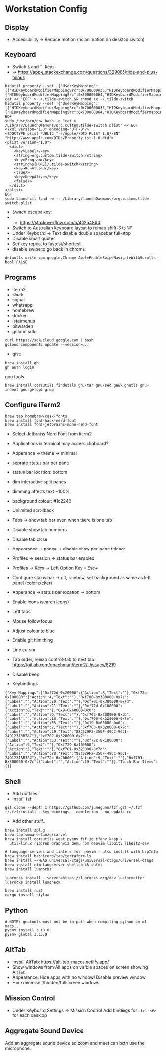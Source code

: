 # Workstation Config

## Display

- Accessibility -> Reduce motion (no animation on desktop switch)

## Keyboard

- Switch `§` and `\`` keys:
- -> https://apple.stackexchange.com/questions/329085/tilde-and-plus-minus

```
hidutil property --set '{"UserKeyMapping":[{"HIDKeyboardModifierMappingSrc":0x700000035,"HIDKeyboardModifierMappingDst":0x700000064},{"HIDKeyboardModifierMappingSrc":0x700000064,"HIDKeyboardModifierMappingDst":0x700000035}]}'
cat << 'EOF' > ~/.tilde-switch && chmod +x ~/.tilde-switch
hidutil property --set '{"UserKeyMapping":[{"HIDKeyboardModifierMappingSrc":0x700000035,"HIDKeyboardModifierMappingDst":0x700000064},{"HIDKeyboardModifierMappingSrc":0x700000064,"HIDKeyboardModifierMappingDst":0x700000035}]}'
EOF
sudo /usr/bin/env bash -c "cat > /Library/LaunchDaemons/org.custom.tilde-switch.plist" << EOF
<?xml version="1.0" encoding="UTF-8"?>
<!DOCTYPE plist PUBLIC "-//Apple//DTD PLIST 1.0//EN" "http://www.apple.com/DTDs/PropertyList-1.0.dtd">
<plist version="1.0">
  <dict>
    <key>Label</key>
    <string>org.custom.tilde-switch</string>
    <key>Program</key>
    <string>${HOME}/.tilde-switch</string>
    <key>RunAtLoad</key>
    <true/>
    <key>KeepAlive</key>
    <false/>
  </dict>
</plist>
EOF
sudo launchctl load -w -- /Library/LaunchDaemons/org.custom.tilde-switch.plist
```

- Switch escape key:
- - https://stackoverflow.com/a/40254864
- Switch to Australian keyboard layout to remap shift-3 to '#'
- Under Keyboard -> Text disable double spacebar full-stop
- Disable smart quotes
- Set key repeat to fastest/shortest
- disable swipe to go back in chrome:

```
defaults write com.google.Chrome AppleEnableSwipeNavigateWithScrolls -bool FALSE
```

## Programs

- iterm2
- slack
- signal
- whatsapp
- homebrew
- docker
- istatmenus
- bitwarden
- gcloud sdk:

```
curl https://sdk.cloud.google.com | bash
gcloud components update --version=...
```

- gist:

```
brew install gh
gh auth login
```

gnu tools

```
brew install coreutils findutils gnu-tar gnu-sed gawk gnutls gnu-indent gnu-getopt grep
```

## Configure iTerm2

```
brew tap homebrew/cask-fonts
brew install font-hack-nerd-font
brew install font-jetbrains-mono-nerd-font
```

- Select Jetbrains Nerd Font from iterm2
- Applications in terminal may access clipboard?
- Apperance -> theme -> minimal
- seprate status bar per pane
- status bar location: bottom
- dim interactive split panes
- dimming affects text ~100%
- background colour: #1c2240
- Unlimited scrollback
- Tabs -> show tab bar even when there is one tab
- Disable show tab numbers
- Disable tab close
- Appearance -> panes -> disable show per-pane titlebar
- Profiles -> session -> status bar enabled
- Profiles -> Keys -> Left Option Key = Esc+
- Configure status bar -> git, rainbow, set background as same as left panel
  (color picker)
- Apperance -> status bar location -> bottom
- Enable icons (search icons)
- Left tabs
- Mouse follow focus
- Adjust colour to blue
- Enable git hint thing
- Line cursor
- Tab order, remap control-tab to next tab: https://gitlab.com/gnachman/iterm2/-/issues/8219
- Disable beep

- Keybindings

```
{"Key Mappings":{"0xf72d-0x20000":{"Action":8,"Text":""},"0xf72b-0x100000":{"Action":4,"Text":""},"0xf700-0x300000-0x7e":{"Label":"","Action":20,"Text":""},"0xf701-0x300000-0x7d":{"Label":"","Action":21,"Text":""},"0xf72d-0x100000":{"Action":8,"Text":""},"0x9-0x40000-0x0":{"Label":"","Action":0,"Text":""},"0xf702-0x300000-0x7b":{"Label":"","Action":18,"Text":""},"0xf700-0x320000-0x7e":{"Label":"","Action":55,"Text":""},"0x19-0x60000-0x0":{"Label":"","Action":2,"Text":""},"0xf703-0x320000-0x7c":{"Label":"","Action":29,"Text":"88C029F2-350F-49CC-96D1-24912313B78C"},"0xf702-0x320000-0x7b":{"Label":"","Action":53,"Text":""},"0xf72c-0x100000":{"Action":9,"Text":""},"0xf729-0x100000":{"Action":5,"Text":""},"0xf701-0x320000-0x7d":{"Label":"","Action":28,"Text":"88C029F2-350F-49CC-96D1-24912313B78C"},"0xf72c-0x20000":{"Action":9,"Text":""},"0xf703-0x300000-0x7c":{"Label":"","Action":19,"Text":""}},"Touch Bar Items":{}}
```

## Shell

- Add dotfiles
- Install fzf

```
git clone --depth 1 https://github.com/junegunn/fzf.git ~/.fzf
~/.fzf/install --key-bindings --completion --no-update-rc
```

- Add other stuff..

```
brew install zplug
brew tap vmware-tanzu/carvel
brew install coreutils wget pyenv fzf jq tfenv kapp \
  util-linux ripgrep graphviz qemu npm neovim libgit2 libgit2-dev

# language servers and linters for neovim - also install with LspInfo
brew install hashicorp/tap/terraform-ls
brew install --HEAD universal-ctags/universal-ctags/universal-ctags
brew install efm-langserver shellcheck shfmt
brew install luarocks

luarocks install --server=https://luarocks.org/dev luaformatter
luarocks install luacheck

brew install rust
cargo install stylua
```

## Python

```
# NOTE: gnutools must not be in path when compiling python on m1 macs..
pyenv install 3.10.0
pyenv global 3.10.0
```

## AltTab

- Install AltTab: https://alt-tab-macos.netlify.app/
- Show windows from All apps on visible spaces on screen showing AltTab
- Appearance: Hide apps with no window! Disable preview window
- Hide minmised/hidden/fullscreen windows.

## Mission Control

- Under Keyboard Settings -> Mission Control Add bindings for `ctrl-<#>` for each desktop

## Aggregate Sound Device

Add an aggregate sound device so zoom and meet can both use the microphone.
